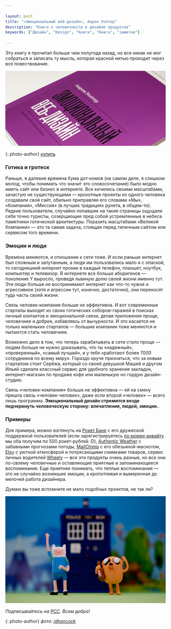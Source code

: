 ```yaml
---

layout: post
title: "«Эмоциональный веб-дизайн», Аарон Уолтер"
description: "Книга о человечности в дизайне продуктов"
keywords: ["Дизайн", "Design", "Книги", "Книга", "заметки"]

---
```



Эту книгу я прочитал больше чем полугода назад, но все никак не мог собраться и записать ту мысль, которая красной нитью проходит через все повествование.

![Эмоциональный веб-дизайн](/assets/articles-assets/emotsionalnyi-web-design.jpg)

{:.photo-author}
_[купить](http://www.mann-ivanov-ferber.ru/books/book-apart/emotional_web_design)_



### Готика и гротеск

Раньше, в далекие времена бума дот-комов (на самом деле, я слишком молод, чтобы понимать что значит это словосочетание) было модно иметь сайт или бизнес в интернете. Все кичились своими масштабами, зачастую не существующими — крохотные проекты из одного человека создавали свой сайт, обильно приправляя его словами «Мы», «Компания», «Миссия» (в лучших традициях рунета, в общем-то). Редкие пользователи, случайно попавшие на такие страницы ощущали себя точно туристы, созерцающие пред собой устремленные в небеса памятники готической архитектуры. Поразить масштабами «Великой Компании» — это та самая задача, стоящая перед типичным сайтом или сервисом того времени.

### Эмоции и люди

Времена меняются, и отношение к сети  тоже. И если раньше интернет был сложным и запутанным, а люди им пользовались мало и с опаской, то сегодняшний интернет проник в каждый телефон, планшет, ноутбук, компьютер и телевизор. В интернете все больше аборигенов — поколение Y выросло, проведя львиную долю своей жизни именно тут. Эти люди больше не воспринимают интернет как что-то чужое и агрессивное (хотя и агрессии тут, конечно, достаточно), они переносят туда часть своей жизни.

Связь человек-компания больше не эффективна. И вот современные стартапы выходят из своих готических соборов-гаражей в поисках личный контактов и эмоциональной связи, делая приложения проще, человечнее и добрее, избавляясь от вычурности. И это касается не только маленьких стартапов — большие компании тоже меняются и пытаются стать человечнее. 

Возможно дело в том, что теперь зарабатывать в сети стало проще — людям больше не нужно доказывать, что ты «надежный», «проверенный», «самый лучший», и у тебя «работают более 7000 сотрудников по всему миру». Гораздо круче признаться, что за новым стартапом стоит Серёжа, который со своей девушкой Машей и другом Ильей сделали классный сервис для удобного хранения закладок, интернет-магазин по продаже кофе или маленькую но гордую дизайн-студию. 


Связь «человек-компания» больше не эффективна — ей на смену пришла связь «человек-человек», даже если второй «человек» — всего лишь программа. **Эмоциональный дизайн стремится везде подчеркнуть человеческую сторону: впечатления, людей, эмоции.**. 

### Примеры

Для примера, можно взглянуть на [Рокет Банк][1]  с его дружеской поддержкой пользователей (если зарегистрируетесь [по моему инвайту][2] мы оба получим по 500 рокет-рублей :D), [Authentic Weather][3] с забавными прогнозами погоды, [MailChimp][4] с его обезьяной-маскотом, [Etsy][5] с уютной атмосферой и потрясающими снимками товаров, сервис личных водителей [Wheely][6] — все эти продукты очень разные, но все они по-своему человечные и оставляющие приятные и запоминающееся воспоминания. Еще приятнее понимать, что теплые воспоминания — это не случайно возникшие эмоции, а кропотливая и вымеренная до мелочей работа дизайнера.

Думаю вы тоже вспомните не мало подобных проектов, не так ли?

![Эмоциональный веб-дизайн](/assets/articles-assets/footer/at-1.jpg)

_Подписывайтесь на [РСС](http://feeds.feedburner.com/anton-shuvalov/FJHar).
Всем добра!_

{:.photo-author}
_фото: [jdhancock](https://www.flickr.com/photos/jdhancock/)_



[1]: https://rocketbank.ru
[2]: https://rocketbank.ru/loves/anton.shuvalov
[3]: http://authenticweather.com/
[4]: http://mailchimp.com/
[5]: https://www.etsy.com/
[6]: https://wheely.com/